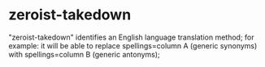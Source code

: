 # zeroist-takedown
"zeroist-takedown" identifies an English language translation method; for example: it will be able to replace spellings=column A (generic synonyms) with spellings=column B (generic antonyms);
